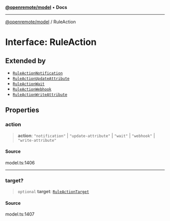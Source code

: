 [**@openremote/model**](../README.md) • **Docs**

***

[@openremote/model](../globals.md) / RuleAction

# Interface: RuleAction

## Extended by

- [`RuleActionNotification`](RuleActionNotification.md)
- [`RuleActionUpdateAttribute`](RuleActionUpdateAttribute.md)
- [`RuleActionWait`](RuleActionWait.md)
- [`RuleActionWebhook`](RuleActionWebhook.md)
- [`RuleActionWriteAttribute`](RuleActionWriteAttribute.md)

## Properties

### action

> **action**: `"notification"` \| `"update-attribute"` \| `"wait"` \| `"webhook"` \| `"write-attribute"`

#### Source

model.ts:1406

***

### target?

> `optional` **target**: [`RuleActionTarget`](RuleActionTarget.md)

#### Source

model.ts:1407
